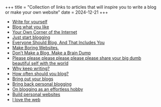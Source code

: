 +++
title = "Collection of links to articles that will inspire you to write a blog or make your own website"
date = 2024-12-21
+++

- [Write for yourself](https://samhawken.bearblog.dev/write-for-yourself/)
- [Blog what you like](https://brandons-journal.com/blog-what-you-like/)
- [Your Own Corner of the Internet](https://sheepdev.xyz/blog/your-own-corner-of-the-internet/)
- [Just start blogging](https://joelchrono.xyz/blog/just-start-blogging/)
- [Everyone Should Blog, And That Includes You](https://library.xandra.cc/everyone-should-blog/)
- [Make Boring Websites.](https://dx.bearblog.dev/make-boring-websites/)
- [Don’t Make a Blog, Make a Brain Dump](https://btxx.org/posts/dump/)
- [Please please please please please please share your big dumb beautiful self with the world](https://gkeenan.co/avgb/please-please-please-please-please-please-share-your-big-dumb-beautiful-self-with-the-world/)
- [Why keep writing?](https://www.eddiedale.com/blog/why-keep-writing)
- [How often should you blog?](https://pcalv.es/how-often-should-you-blog/)
- [Bring out your blogs](https://ken.fyi/bring-out-your-blogs)
- [Bring back personal blogging](https://www.theverge.com/23513418/bring-back-personal-blogging)
- [On blogging as an effortless hobby](https://ree.bearblog.dev/on-blogging-as-an-effortless-hobby/)
- [Build personal websites](https://flamedfury.com/posts/build-personal-websites/)
- [I love the web](https://flamedfury.com/posts/i-love-the-web/)